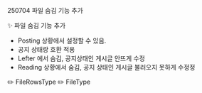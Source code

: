 250704 파일 숨김 기능 추가

:sparkles: 파일 숨김 기능 추가

- Posting 상황에서 설정할 수 있음.
- 공지 상태랑 호환 적용
- Lefter 에서 숨김, 공지상태인 게시글 안뜨게 수정
- Reading 상황에서 숨김, 공지 상태인 게시글 불러오지 못하게 수정정

:pencil2: FileRowsType
:pencil2: FileType
